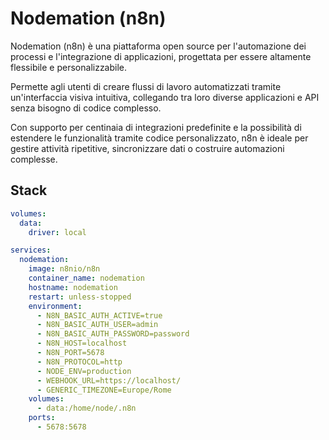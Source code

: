 # Nodemation (n8n)

Nodemation (n8n) è una piattaforma open source 
per l'automazione dei processi e l'integrazione
di applicazioni, progettata per essere altamente
flessibile e personalizzabile. 

Permette agli utenti di creare flussi di lavoro
automatizzati tramite un'interfaccia visiva intuitiva, 
collegando tra loro diverse applicazioni e API senza 
bisogno di codice complesso. 

Con supporto per centinaia di integrazioni predefinite
e la possibilità di estendere le funzionalità tramite
codice personalizzato, n8n è ideale per gestire attività 
ripetitive, sincronizzare dati o costruire automazioni
complesse.

## Stack

```yaml
volumes:
  data:
    driver: local

services:
  nodemation:
    image: n8nio/n8n
    container_name: nodemation
    hostname: nodemation
    restart: unless-stopped
    environment:
      - N8N_BASIC_AUTH_ACTIVE=true
      - N8N_BASIC_AUTH_USER=admin
      - N8N_BASIC_AUTH_PASSWORD=password
      - N8N_HOST=localhost
      - N8N_PORT=5678
      - N8N_PROTOCOL=http
      - NODE_ENV=production
      - WEBHOOK_URL=https://localhost/
      - GENERIC_TIMEZONE=Europe/Rome
    volumes:
      - data:/home/node/.n8n
    ports:
      - 5678:5678
```
  